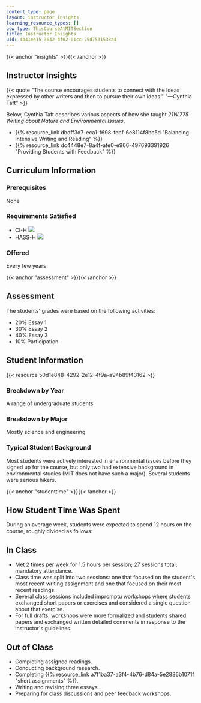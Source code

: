 ```yaml
---
content_type: page
layout: instructor_insights
learning_resource_types: []
ocw_type: ThisCourseAtMITSection
title: Instructor Insights
uid: 4b41ee35-3642-bf02-01cc-25d7531538a4
---
```


{{< anchor "insights" >}}{{< /anchor >}}

Instructor Insights
-------------------

{{< quote "The course encourages students to connect with the ideas expressed by other writers and then to pursue their own ideas." "—Cynthia Taft" >}}

Below, Cynthia Taft describes various aspects of how she taught _21W.775 Writing about Nature and Environmental Issues_.

*   {{% resource_link dbdff3d7-eca1-f698-febf-6e8114f8bc5d "Balancing Intensive Writing and Reading" %}}
*   {{% resource_link dc4448e7-8a4f-afe0-e966-497693391926 "Providing Students with Feedback" %}}

Curriculum Information
----------------------

### Prerequisites

None

### Requirements Satisfied

*   CI-H ![](/images/educator/icon-question-cih.png)
*   HASS-H ![](/images/educator/icon-question-hass-h.png)

### Offered

Every few years

{{< anchor "assessment" >}}{{< /anchor >}}

Assessment
----------

The students' grades were based on the following activities:

- 20% Essay 1
- 30% Essay 2
- 40% Essay 3
- 10% Participation

Student Information
-------------------

{{< resource 50d1e848-4292-2e12-4f9a-a94b89f43162 >}}

### Breakdown by Year

A range of undergraduate students

### Breakdown by Major

Mostly science and engineering

### Typical Student Background

Most students were actively interested in environmental issues before they signed up for the course, but only two had extensive background in environmental studies (MIT does not have such a major). Several students were serious hikers.

{{< anchor "studenttime" >}}{{< /anchor >}}

How Student Time Was Spent
--------------------------

During an average week, students were expected to spend 12 hours on the course, roughly divided as follows:

In Class
--------

*   Met 2 times per week for 1.5 hours per session; 27 sessions total; mandatory attendance.
*   Class time was split into two sessions: one that focused on the student's most recent writing assignment and one that focused on their most recent readings.
*   Several class sessions included impromptu workshops where students exchanged short papers or exercises and considered a single question about that exercise.
*   For full drafts, workshops were more formalized and students shared papers and exchanged written detailed comments in response to the instructor's guidelines.

Out of Class
------------

*   Completing assigned readings.
*   Conducting background research.
*   Completing {{% resource_link a7f1ba37-a3f4-4b76-d84a-5e2886b1071f "short assignments" %}}.
*   Writing and revising three essays.
*   Preparing for class discussions and peer feedback workshops.